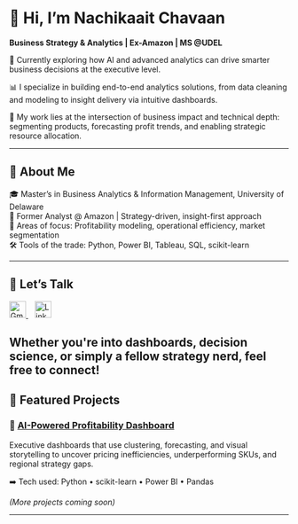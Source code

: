 # 👋 Hi, I’m Nachikaait Chavaan  
**Business Strategy & Analytics | Ex-Amazon | MS @UDEL**

🔭 Currently exploring how AI and advanced analytics can drive smarter business decisions at the executive level.

📊 I specialize in building end-to-end analytics solutions, from data cleaning and modeling to insight delivery via intuitive dashboards.

🧠 My work lies at the intersection of business impact and technical depth: segmenting products, forecasting profit trends, and enabling strategic resource allocation.

---

## 💼 About Me

🎓 Master’s in Business Analytics & Information Management, University of Delaware  
🏢 Former Analyst @ Amazon | Strategy-driven, insight-first approach  
🧩 Areas of focus: Profitability modeling, operational efficiency, market segmentation  
🛠️ Tools of the trade: Python, Power BI, Tableau, SQL, scikit-learn

---

## 💬 Let’s Talk
<p align="left">
  <a href="mailto:nachikaait24@gmail.com" target="_blank">
    <img src="https://upload.wikimedia.org/wikipedia/commons/4/4e/Gmail_Icon.png" alt="Gmail" height="30" width="30">
  </a>
  &nbsp;&nbsp;
  <a href="https://www.linkedin.com/in/nachikaait-chavaan/" target="_blank">
    <img src="https://cdn.jsdelivr.net/gh/devicons/devicon/icons/linkedin/linkedin-original.svg" alt="LinkedIn" height="30" width="30">
  </a>
</p>

Whether you're into dashboards, decision science, or simply a fellow strategy nerd, feel free to connect!
---

## 🚀 Featured Projects

### 🔹 [AI-Powered Profitability Dashboard](https://github.com/Nachikaait-Chavaan/ai-retail-profitability-dashboard)  
Executive dashboards that use clustering, forecasting, and visual storytelling to uncover pricing inefficiencies, underperforming SKUs, and regional strategy gaps.  

➡️ Tech used: Python • scikit-learn • Power BI • Pandas

_(More projects coming soon)_

---
